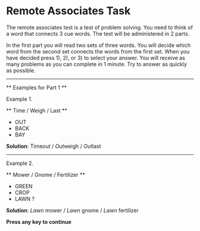 
Remote Associates Task
======================

The remote associates test is a test of problem solving. You need to think of a word that connects 3 cue words. The test will be administered in 2 parts.

In the first part you will read two sets of three words. You will decide which word from the second set connects the words from the first set.
When you have decided press 1), 2), or 3) to select your answer. You will receive as many problems as you can complete in 1 minute. Try to answer as quickly as possible.

---------------------------------------------------------------

** Examples for Part 1 **

Example 1.

** Time / Weigh / Last **

- OUT
- BACK
- BAY


**Solution**: Time*out* / *Out*weigh / *Out*last

-------------------------------------------------------------------

Example 2.

** Mower / Gnome / Fertilizer **

- GREEN
- CROP
- LAWN ?

**Solution**: *Lawn* mower / *Lawn* gnome / *Lawn* fertilizer

**Press any key to continue**